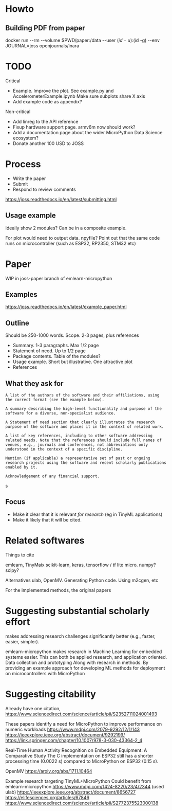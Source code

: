 
# Howto

## Building PDF from paper

docker run --rm --volume $PWD/paper:/data --user $(id -u):$(id -g) --env JOURNAL=joss openjournals/inara

# TODO

Critical

- Example. Improve the plot.
See example.py and AccelerometerExample.ipynb
Make sure subplots share X axis
- Add example code as appendix?

Non-critical

- Add linreg to the API reference
- Fixup hardware support page. armv6m now should work?
- Add a documentation page about the wider MicroPython Data Science ecosystem?
- Donate another 100 USD to JOSS

# Process

+ Write the paper
+ Submit
+ Respond to review comments

https://joss.readthedocs.io/en/latest/submitting.html

## Usage example

Ideally show 2 modules?
Can be in a composite example.

For plot would need to output data. npyfile?
Point out that the same code runs on microcontroller (such as ESP32, RP2350, STM32 etc)

# Paper

WIP in joss-paper branch of emlearn-micropython

## Examples
https://joss.readthedocs.io/en/latest/example_paper.html

## Outline
Should be 250-1000 words.
Scope. 2-3 pages, plus references

- Summary. 1-3 paragraphs. Max 1/2 page
- Statement of need. Up to 1/2 page
- Package contents. Table of the modules?
- Usage example. Short but illustrative. One attractive plot
- References

## What they ask for


    A list of the authors of the software and their affiliations, using the correct format (see the example below).

    A summary describing the high-level functionality and purpose of the software for a diverse, non-specialist audience.

    A Statement of need section that clearly illustrates the research purpose of the software and places it in the context of related work.

    A list of key references, including to other software addressing related needs. Note that the references should include full names of venues, e.g., journals and conferences, not abbreviations only understood in the context of a specific discipline.

    Mention (if applicable) a representative set of past or ongoing research projects using the software and recent scholarly publications enabled by it.

    Acknowledgement of any financial support.
s

## Focus
+ Make it clear that it is relevant *for research* (eg in TinyML applications)
+ Make it likely that it will be cited.

# Related softwares

Things to cite

emlearn, TinyMaix
scikit-learn, keras, tensorflow / tf lite micro. numpy? scipy?

Alternatives
ulab, OpenMV.
Generating Python code. Using m2cgen, etc

For the implemented methods, the original papers

# Suggesting substantial scholarly effort

makes addressing research challenges significantly better (e.g., faster, easier, simpler).

emlearn-micropython makes research in Machine Learning for embedded systems easier.
This can both be applied research, and application oriented. Data collection and prototyping
Along with research in methods. By providing an example approach for developing ML methods for deployment on microcontrollers with MicroPython


# Suggesting citability
Already have one citation, 
https://www.sciencedirect.com/science/article/pii/S2352711024001493 

These papers identify a need for MicroPython to improve performance on numeric workloads
https://www.mdpi.com/2079-9292/12/1/143 
https://ieeexplore.ieee.org/abstract/document/9292199/
https://link.springer.com/chapter/10.1007/978-3-030-43364-2_4 

Real-Time Human Activity Recognition on Embedded Equipment: A Comparative Study
The C implementation on ESP32 still has a shorter processing time (0.0022 s) compared to MicroPython on ESP32 (0.15 s).


OpenMV
https://arxiv.org/abs/1711.10464

Example research targeting TinyML+MicroPython 
Could benefit from emlearn-micropython
https://www.mdpi.com/1424-8220/23/4/2344  (used ulab)
https://ieeexplore.ieee.org/abstract/document/8656727 
https://elifesciences.org/articles/67846 
https://www.sciencedirect.com/science/article/pii/S2772375523000138 



